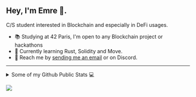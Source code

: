 ## Hey, I'm Emre 👋.

C/S student interested in Blockchain and especially in DeFi usages.

* 📚 Studying at 42 Paris, I'm open to any Blockchain project or hackathons
* 🌱 Currently learning Rust, Solidity and Move.
* 📧 Reach me by [sending me an email](mailto:emrededemoglu149@gmail.com) or on Discord.
---
<details>
  <summary>Some of my Github Public Stats 💻</summary>
  <br>

<p align="center">
  <img align="center" src="https://github-readme-stats.vercel.app/api/top-langs/?username=emre149&theme=default&line_height=45&layout=compact" />
  <img align="center" src="https://github-readme-stats.vercel.app/api?username=emre149&show_icons=true&count_private=true&include_all_commits=true&line_height=21" alt="emre149 Github Stats" />
</p>
</details>

![]([https://pbs.twimg.com/media/GI4WxNDbwAAk7Y4?format=jpg&name=900x900](https://pbs.twimg.com/media/F6PuPDhXoAAzajY?format=jpg&name=medium))
